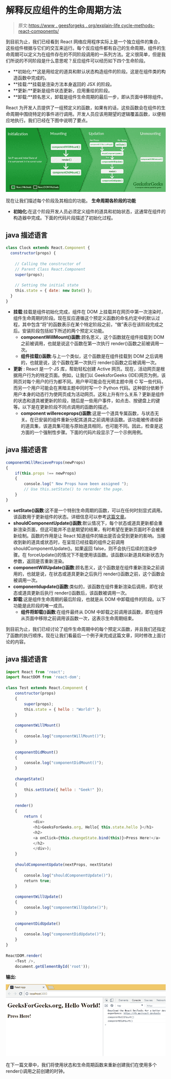 # 解释反应组件的生命周期方法

> 原文:[https://www . geesforgeks . org/explain-life cycle-methods-react-components/](https://www.geeksforgeeks.org/explain-lifecycle-methods-of-react-components/)

到目前为止，我们已经看到 React 网络应用程序实际上是一个独立组件的集合，这些组件根据与它们的交互来运行。每个反应组件都有自己的生命周期，组件的生命周期可以定义为在组件存在的不同阶段调用的一系列方法。定义很简单，但是我们所说的不同阶段是什么意思呢？反应组件可以经历如下四个生命阶段。

*   **初始化:**这是用给定的道具和默认状态构造组件的阶段。这是在组件类的构造函数中完成的。
*   **挂载:**挂载是渲染方法本身返回的 JSX 的阶段。
*   **更新:**更新是组件状态更新，应用重绘的阶段。
*   **卸载:**顾名思义，卸载是组件生命周期的最后一步，即从页面中移除组件。

React 为开发人员提供了一组预定义的函数，如果有的话，这些函数会在组件的生命周期中围绕特定的事件进行调用。开发人员应该用期望的逻辑覆盖函数，以便相应地执行。我们已经在下图中说明了要点。

![](img/db177894fc9ee14bc4509e443ba6ac02.png)

现在让我们描述每个阶段及其相应的功能。
**生命周期各阶段的功能**

*   **初始化**:在这个阶段开发人员必须定义组件的道具和初始状态，这通常在组件的构造器中完成。下面的代码片段描述了初始化过程。

## java 描述语言

```jsx
class Clock extends React.Component {
  constructor(props) {

    // Calling the constructor of 
    // Parent Class React.Component
    super(props);

    // Setting the initial state
    this.state = { date: new Date() };
  }
}
```

*   **挂载**:挂载是组件初始化完成，组件在 DOM 上挂载并在网页中第一次渲染时，组件生命周期的阶段。现在反应遵循这个预定义函数的命名约定中的默认过程，其中包含“将”的函数表示在某个特定阶段之前，“做”表示在该阶段完成之后。安装阶段包括如下所述的两个预定义功能。
    *   **componentWillMount()函数**:顾名思义，这个函数就在组件挂载到 DOM 之前被调用，也就是说这个函数在第一次执行 render()函数之前被调用一次。
    *   **组件挂载()函数**:与上一个类似，这个函数是在组件挂载到 DOM 之后调用的，也就是说，这个函数在第一次执行 render()函数之后被调用一次。
*   **更新** : React 是一个 JS 库，帮助轻松创建 Active 网页。现在，活动网页是根据用户行为的特定页面。例如，让我们以 GeeksforGeeks {IDE}网页为例，该网页对每个用户的行为都不同。用户甲可能会在光明主题中用 C 写一些代码，而另一个用户可能会在黑暗主题中同时写一个 Python 代码。这种部分依赖于用户本身的动态行为使网页成为活动网页。这和上升有什么关系？更新是组件的状态和道具被更新的阶段，随后是一些用户事件，如点击、按键盘上的键等。以下是在更新阶段不同点调用的函数的描述。
    *   **component willereceprops()函数**:这是一个道具专属函数，与状态无关。在已安装的组件重新分配其道具之前调用该函数。该功能被传递给新的道具集，该道具集可能与原始道具相同，也可能不同。因此，检查是这方面的一个强制性步骤。下面的代码片段显示了一个示例用例。

## java 描述语言

```jsx
componentWillRecieveProps(newProps)
{
    if(this.props !== newProps)
    {
        console.log(" New Props have been assigned ");
        // Use this.setState() to rerender the page.
    } 
}
```

*   **setState()函数**:这不是一个特别生命周期的函数，可以在任何时刻显式调用。该函数用于更新组件的状态。详细信息可以参考[这篇文章](https://www.geeksforgeeks.org/reactjs-state-react/)。
*   **shouldComponentUpdate()函数**:默认情况下，每个状态或道具更新都会重新渲染页面，但这可能并不总是期望的结果，有时希望在更新页面时不会被重新绘制。函数的作用是让 React 知道组件的输出是否会受到更新的影响。当接收到新的道具或状态时，在呈现已经挂载的组件之前调用 shouldComponentUpdate()。如果返回 false，则不会执行后续的渲染步骤。在 forceUpdate()的情况下不能使用该函数。该函数以新道具和新状态为参数，返回是否重新渲染。
*   **componentWillUpdate()函数**:顾名思义，这个函数是在组件重新渲染之前调用的，也就是说，在状态或道具更新之后执行 render()函数之前，这个函数会被调用一次。
*   **componentdupdate()函数**:类似的，该函数在组件重新渲染后调用，即在状态或道具更新后执行 render()函数后，该函数被调用一次。
*   **卸载**:这是组件生命周期的最后阶段，也就是从 DOM 中卸载组件的阶段。以下功能是此阶段的唯一成员。
    *   **组件将卸载()函数**:在组件最终从 DOM 中卸载之前调用该函数，即在组件从页面中移除之前调用该函数一次，这表示生命周期结束。

到目前为止，我们已经讨论了组件生命周期中的每个预定义函数，并且我们还指定了函数的执行顺序。现在让我们看最后一个例子来完成这篇文章，同时修改上面讨论的内容。

## java 描述语言

```jsx
import React from 'react';
import ReactDOM from 'react-dom';

class Test extends React.Component {
    constructor(props)
    {
        super(props);
        this.state = { hello : "World!" };
    }

    componentWillMount()
    {
        console.log("componentWillMount()");
    }

    componentDidMount()
    {
        console.log("componentDidMount()");
    }

    changeState()
    {
        this.setState({ hello : "Geek!" });
    }

    render()
    {
        return (
            <div>
            <h1>GeeksForGeeks.org, Hello{ this.state.hello }</h1>
            <h2>
            <a onClick={this.changeState.bind(this)}>Press Here!</a>
            </h2>
            </div>);
    }

    shouldComponentUpdate(nextProps, nextState)
    {
        console.log("shouldComponentUpdate()");
        return true;
    }

    componentWillUpdate()
    {
        console.log("componentWillUpdate()");
    }

    componentDidUpdate()
    {
        console.log("componentDidUpdate()");
    }
}

ReactDOM.render(
    <Test />,
    document.getElementById('root'));
```

**输出:**

[![](img/52407ab147902c03ade1e1487d6a7cdb.png)](https://cdncontribute.geeksforgeeks.org/wp-content/uploads/state_lifecycle_reactjs.gif)

在下一篇文章中，我们将使用状态和生命周期函数来重新创建我们在使用多个 render()调用之前创建的时钟。